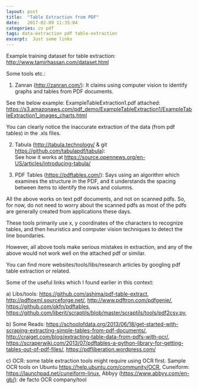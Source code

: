 ```yaml
---
layout: post
title:  "Table Extraction from PDF"
date:   2017-02-09 11:35:04
categories: cv pdf
tags: data-extraction pdf table-extraction
excerpt:  Just some links
---
```


Example training dataset for table extraction: http://www.tamirhassan.com/dataset.html

Some tools etc.: 

1. Zanran (http://zanran.com/): It claims using computer vision to identify graphs and tables from PDF documents.

See the below example: 
ExampleTableExtraction1.pdf attached: https://s3.amazonaws.com/pdf_demo/ExampleTableExtraction1/ExampleTableExtraction1_images_charts.html

You can clearly notice the inaccurate extraction of the data (from pdf tables) in the .xls files.

2. Tabula (http://tabula.technology/ & git https://github.com/tabulapdf/tabula):  
See how it works at https://source.opennews.org/en-US/articles/introducing-tabula/

3. PDF Tables (https://pdftables.com/): Says using an algorithm which examines the structure in the PDF, and it understands the spacing between items to identify the rows and columns. 


All the above works on text pdf documents, and not on scanned pdfs. So, for now, do not need to worry about the scanned pdfs as most of the pdfs are generally created from applications these days. 

These tools primarily use x, y coordinates of the characters to recognize tables, and then heuristics and computer vision techniques to detect the line boundaries. 

However, all above tools make serious mistakes in extraction, and any of the above would not work well on the attached pdf or similar. 


You can find more websites/tools/libs/research articles by googling pdf table extraction or related.

Some of the useful links which I found earlier in this context:

a) Libs/tools: https://github.com/ashima/pdf-table-extract, http://pdftoxml.sourceforge.net/,  http://www.pdftron.com/pdfgenie/, https://github.com/okfn/pdftables, https://github.com/liberit/scraptils/blob/master/scraptils/tools/pdf2csv.py, 

b) Some Reads: https://schoolofdata.org/2013/06/18/get-started-with-scraping-extracting-simple-tables-from-pdf-documents/, http://craiget.com/blog/extracting-table-data-from-pdfs-with-ocr/, https://scraperwiki.com/2013/07/pdftables-a-python-library-for-getting-tables-out-of-pdf-files/, https://pdfliberation.wordpress.com/

c) OCR: some table extraction tools might require using OCR first. Sample OCR tools on Ubuntu https://help.ubuntu.com/community/OCR,
Cuneiform: https://launchpad.net/cuneiform-linux,
Abbyy (https://www.abbyy.com/en-gb/): de facto OCR company/tool 
